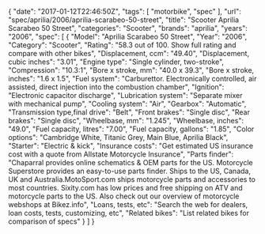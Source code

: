 {
    "date": "2017-01-12T22:46:50Z",
    "tags": [
        "motorbike",
        "spec"
    ],
    "url": "spec\/aprilia\/2006\/aprilia-scarabeo-50-street",
    "title": "Scooter Aprilia Scarabeo 50 Street",
    "categories": "Scooter",
    "brands": "aprilia",
    "years": "2006",
    "spec": [
        {
            "Model": "Aprilia Scarabeo 50 Street",
            "Year": "2006",
            "Category": "Scooter",
            "Rating": "58.3 out of 100. Show full rating and compare with other bikes",
            "Displacement, ccm": "49.40",
            "Displacement, cubic inches": "3.01",
            "Engine type": "Single cylinder, two-stroke",
            "Compression": "10.3:1",
            "Bore x stroke, mm": "40.0 x 39.3",
            "Bore x stroke, inches": "1.6 x 1.5",
            "Fuel system": "Carburettor.  Electronically controlled, air assisted, direct injection into the combustion chamber",
            "Ignition": "Electronic capacitor discharge",
            "Lubrication system": "Separate mixer with mechanical pump",
            "Cooling system": "Air",
            "Gearbox": "Automatic",
            "Transmission type,final drive": "Belt",
            "Front brakes": "Single disc",
            "Rear brakes": "Single disc",
            "Wheelbase, mm": "1.245",
            "Wheelbase, inches": "49.0",
            "Fuel capacity, litres": "7.00",
            "Fuel capacity, gallons": "1.85",
            "Color options": "Cambridge White, Titanic Grey, Main Blue, Aprilia Black",
            "Starter": "Electric & kick",
            "Insurance costs": "Get estimated US insurance cost with a quote from Allstate Motorcycle Insurance",
            "Parts finder": "Chaparral provides online schematics & OEM parts for the US.   Motorcycle Superstore provides an easy-to-use parts finder. Ships to the US, Canada, UK and Australia.MotoSport.com ships motorcycle parts and accessories to most countries.    Sixity.com has low prices and free shipping on ATV and motorcycle parts to the US. Also check out our overview of motorcycle webshops at Bikez.info",
            "Loans, tests, etc": "Search the web for dealers, loan costs, tests, customizing, etc",
            "Related bikes": "List related bikes for comparison of specs"
        }
    ]
}